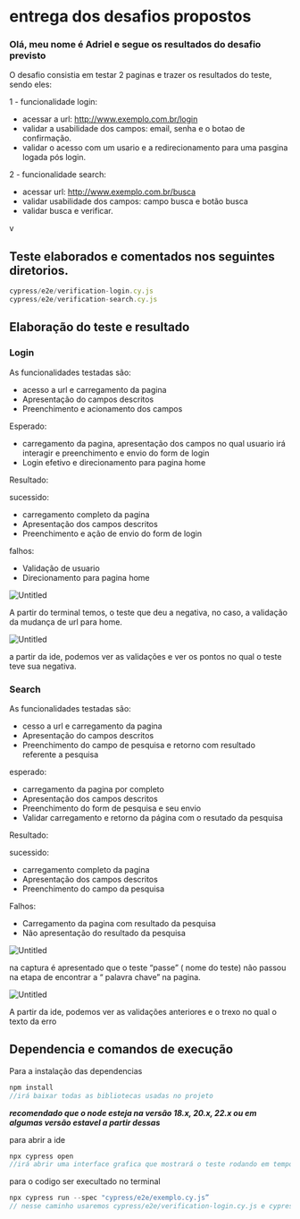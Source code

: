 # entrega dos desafios propostos

### Olá, meu nome é Adriel e segue os resultados do desafio previsto

O desafio consistia em testar 2 paginas e trazer os resultados do teste, sendo eles:

1 - funcionalidade login:

- acessar a url: http://www.exemplo.com.br/login
- validar a usabilidade dos campos: email, senha e o botao de confirmação.
- validar o acesso com um usario e a redirecionamento para uma pasgina logada pós login.

2 - funcionalidade search:

- acessar url: http://www.exemplo.com.br/busca
- validar usabilidade dos campos: campo busca e botão busca
- validar busca e verificar.

v

## Teste elaborados e comentados nos seguintes diretorios.

```jsx
cypress/e2e/verification-login.cy.js
cypress/e2e/verification-search.cy.js
```

## Elaboração do teste e resultado

### Login

As funcionalidades testadas são:

- acesso a url e carregamento da pagina
- Apresentação do campos descritos
- Preenchimento e acionamento dos campos

Esperado: 

- carregamento da pagina, apresentação dos campos no qual usuario irá interagir e preenchimento e envio do form de login
- Login efetivo e direcionamento para pagina home

Resultado:

sucessido:

- carregamento completo da pagina
- Apresentação dos campos descritos
- Preenchimento e ação de envio do form de login

falhos:

- Validação de usuario
- Direcionamento para pagina home

![Untitled](https://prod-files-secure.s3.us-west-2.amazonaws.com/07eb2c27-d943-4da7-ae01-d4fbacc339ab/c0b678a4-42e0-4717-a755-65e8ae6b97c3/Untitled.png)

A partir do terminal temos, o teste que deu a negativa, no caso, a validação da mudança de url para home.

![Untitled](https://prod-files-secure.s3.us-west-2.amazonaws.com/07eb2c27-d943-4da7-ae01-d4fbacc339ab/636ba1d7-8fc3-4c17-8bce-bf0130dddbca/Untitled.png)

a partir da ide, podemos ver as validações e ver os pontos no qual o teste teve sua negativa.

### Search

As funcionalidades testadas são:

- cesso a url e carregamento da pagina
- Apresentação do campos descritos
- Preenchimento do campo de pesquisa e retorno com resultado referente a pesquisa

esperado:

- carregamento da pagina por completo
- Apresentação dos campos descritos
- Preenchimento do form de pesquisa e seu envio
- Validar carregamento e retorno da página com o resutado da pesquisa

Resultado:

sucessido:

- carregamento completo da pagina
- Apresentação dos campos descritos
- Preenchimento do campo da pesquisa

Falhos:

- Carregamento da pagina com resultado da pesquisa
- Não apresentação do resultado da pesquisa

![Untitled](https://prod-files-secure.s3.us-west-2.amazonaws.com/07eb2c27-d943-4da7-ae01-d4fbacc339ab/97fb809a-f73f-4cce-bfcd-727abfe9a571/Untitled.png)

na captura é apresentado que o teste “passe” ( nome do teste) não passou na etapa de encontrar a “ palavra chave” na pagina.

![Untitled](https://prod-files-secure.s3.us-west-2.amazonaws.com/07eb2c27-d943-4da7-ae01-d4fbacc339ab/bf3fc03c-eae8-4901-a796-f5d03c454ae5/Untitled.png)

A partir da ide, podemos ver as validações anteriores e o trexo no qual o texto da erro

## Dependencia e comandos de execução

Para a instalação das dependencias 

```jsx
npm install
//irá baixar todas as bibliotecas usadas no projeto
```

***recomendado que o node esteja na versão 18.x, 20.x, 22.x ou em algumas versão estavel a partir dessas*** 

para abrir a ide 

```jsx
npx cypress open
//irá abrir uma interface grafica que mostrará o teste rodando em tempo real
```

para o codigo ser execultado no terminal 

```jsx
npx cypress run --spec "cypress/e2e/exemplo.cy.js”
// nesse caminho usaremos cypress/e2e/verification-login.cy.js e cypress/e2e/verification-search.cy.js
```
